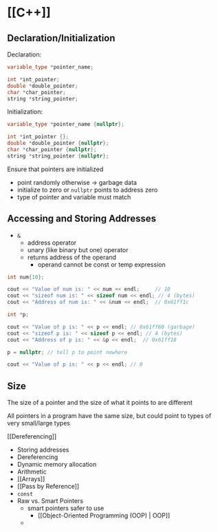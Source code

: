 # [[C++]]

## Declaration/Initialization

Declaration:

```cpp
variable_type *pointer_name;

int *int_pointer;
double *double_pointer;
char *char_pointer;
string *string_pointer;
```

Initialization:

```cpp
variable_type *pointer_name {nullptr};

int *int_pointer {};
double *double_pointer {nullptr};
char *char_pointer {nullptr};
string *string_pointer {nullptr};
```

Ensure that pointers are initialized
- point randomly otherwise -> garbage data
- initialize to zero or `nullptr` points to address zero
- type of pointer and variable must match

## Accessing and Storing Addresses

- `&`
	- address operator
	- unary (like binary but one) operator
	- returns address of the operand
		- operand cannot be const or temp expression
	
```cpp
int num{10};

cout << "Value of num is: " << num << endl; 	// 10
cout << "sizeof num is: " << sizeof num << endl; // 4 (bytes)
cout << "Address of num is: " << &num << endl; 	// 0x61ff1c
```

```cpp
int *p;

cout << "Value of p is: " << p << endl; // 0x61ff60 (garbage)
cout << "sizeof p is: " << sizeof p << endl; // 4 (bytes)
cout << "Address of p is: " << &p << endl; 	// 0x61ff18

p = nullptr; // tell p to point nowhere

cout << "Value of p is: " << p << endl; // 0
```

## Size

The size of a pointer and the size of what it points to are different

All pointers in a program have the same size, but could point to types of very small/large types

[[Dereferencing]]

- Storing addresses
- Dereferencing
- Dynamic memory allocation
- Arithmetic
- [[Arrays]]
- [[Pass by Reference]]
- `const`
- Raw vs. Smart Pointers
	- smart pointers safer to use
		- [[Object-Oriented Programming (OOP) | OOP]]
	- 